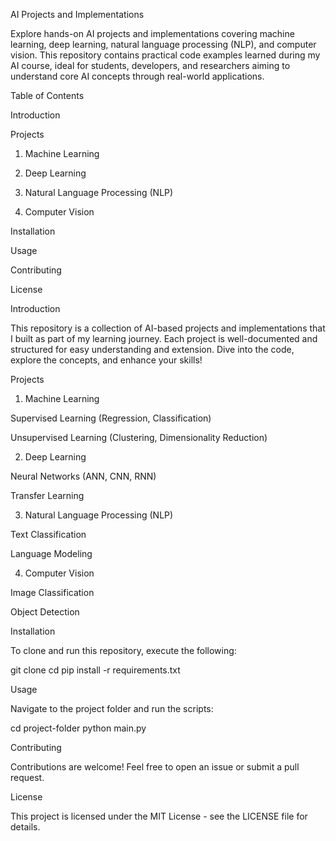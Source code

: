 AI Projects and Implementations

Explore hands-on AI projects and implementations covering machine learning, deep learning, natural language processing (NLP), and computer vision. This repository contains practical code examples learned during my AI course, ideal for students, developers, and researchers aiming to understand core AI concepts through real-world applications.

Table of Contents

Introduction

Projects

1. Machine Learning

2. Deep Learning

3. Natural Language Processing (NLP)

4. Computer Vision

Installation

Usage

Contributing

License

Introduction

This repository is a collection of AI-based projects and implementations that I built as part of my learning journey. Each project is well-documented and structured for easy understanding and extension. Dive into the code, explore the concepts, and enhance your skills!

Projects

1. Machine Learning

Supervised Learning (Regression, Classification)

Unsupervised Learning (Clustering, Dimensionality Reduction)

2. Deep Learning

Neural Networks (ANN, CNN, RNN)

Transfer Learning

3. Natural Language Processing (NLP)

Text Classification

Language Modeling

4. Computer Vision

Image Classification

Object Detection

Installation

To clone and run this repository, execute the following:

git clone <repository-url>
cd <repository-name>
pip install -r requirements.txt

Usage

Navigate to the project folder and run the scripts:

cd project-folder
python main.py

Contributing

Contributions are welcome! Feel free to open an issue or submit a pull request.

License

This project is licensed under the MIT License - see the LICENSE file for details.

